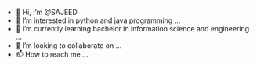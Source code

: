 - 👋 Hi, I’m @SAJEED
- 👀 I’m interested in python and java programming ...
- 🌱 I’m currently learning bachelor in information science and engineering ...
- 💞️ I’m looking to collaborate on ...
- 📫 How to reach me ...

<!---
SAJEED006/SAJEED006 is a ✨ special ✨ repository because its `README.md` (this file) appears on your GitHub profile.
You can click the Preview link to take a look at your changes.
--->
